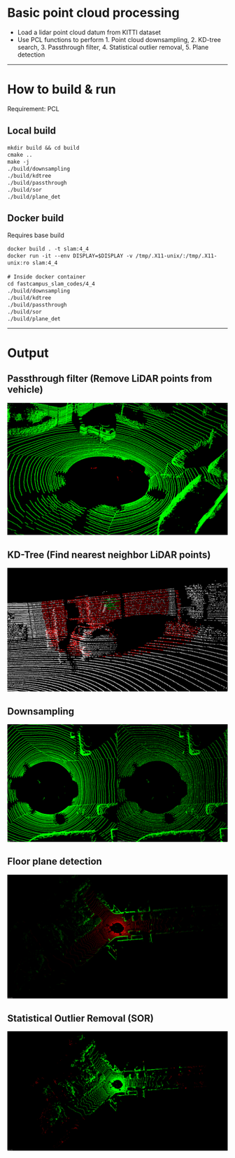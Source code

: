 # Basic point cloud processing

- Load a lidar point cloud datum from KITTI dataset
- Use PCL functions to perform 1. Point cloud downsampling, 2. KD-tree search, 3. Passthrough filter, 4. Statistical outlier removal, 5. Plane detection

---

# How to build & run

Requirement: PCL

## Local build

```
mkdir build && cd build
cmake ..
make -j
./build/downsampling
./build/kdtree
./build/passthrough
./build/sor
./build/plane_det
```

## Docker build 

Requires base build

```
docker build . -t slam:4_4
docker run -it --env DISPLAY=$DISPLAY -v /tmp/.X11-unix/:/tmp/.X11-unix:ro slam:4_4

# Inside docker container
cd fastcampus_slam_codes/4_4
./build/downsampling
./build/kdtree
./build/passthrough
./build/sor
./build/plane_det
```

---

# Output

## Passthrough filter (Remove LiDAR points from vehicle)

![](./passthrough.png)

## KD-Tree (Find nearest neighbor LiDAR points)

![](./kdtree.png)

## Downsampling

![](./downsample.png)

## Floor plane detection

![](./plane_det.png)

## Statistical Outlier Removal (SOR)

![](./sor.png)
